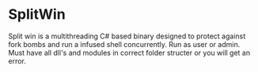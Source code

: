 # SplitWin
Split win is a multithreading C# based binary designed to protect against fork bombs and run a infused shell concurrently.
Run as user or admin.
Must have all dll's and modules in correct folder structer or you will get an error.
